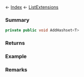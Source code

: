 ← [Index](Api-Index) ← [ListExtensions](System.Collections.Generic.ListExtensions)

### Summary

```csharp
private public void AddHashset<T>
```

### Returns

### Example

### Remarks

